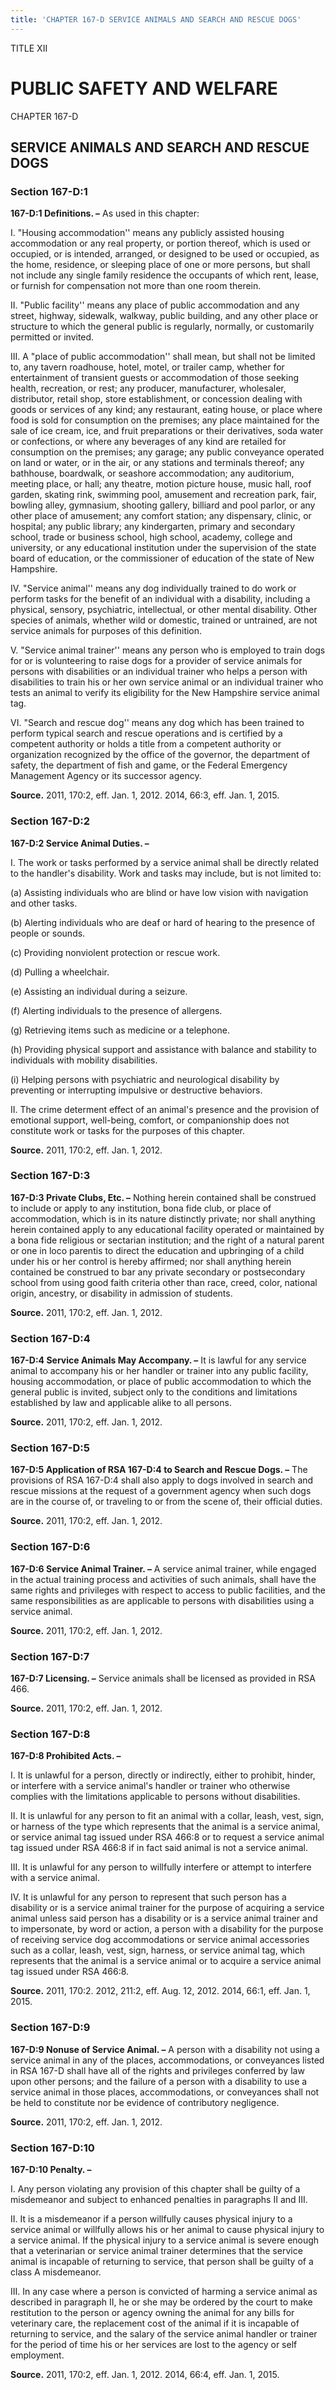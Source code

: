 ```yaml
---
title: 'CHAPTER 167-D SERVICE ANIMALS AND SEARCH AND RESCUE DOGS'
---
```


TITLE XII
                                             
PUBLIC SAFETY AND WELFARE
=========================

CHAPTER 167-D
                                             
SERVICE ANIMALS AND SEARCH AND RESCUE DOGS
------------------------------------------

### Section 167-D:1

 **167-D:1 Definitions. –** As used in this chapter:
                                             
 I. "Housing accommodation'' means any publicly assisted housing
accommodation or any real property, or portion thereof, which is used or
occupied, or is intended, arranged, or designed to be used or occupied,
as the home, residence, or sleeping place of one or more persons, but
shall not include any single family residence the occupants of which
rent, lease, or furnish for compensation not more than one room
therein.
                                             
 II. "Public facility'' means any place of public accommodation and
any street, highway, sidewalk, walkway, public building, and any other
place or structure to which the general public is regularly, normally,
or customarily permitted or invited.
                                             
 III. A "place of public accommodation'' shall mean, but shall not be
limited to, any tavern roadhouse, hotel, motel, or trailer camp, whether
for entertainment of transient guests or accommodation of those seeking
health, recreation, or rest; any producer, manufacturer, wholesaler,
distributor, retail shop, store establishment, or concession dealing
with goods or services of any kind; any restaurant, eating house, or
place where food is sold for consumption on the premises; any place
maintained for the sale of ice cream, ice, and fruit preparations or
their derivatives, soda water or confections, or where any beverages of
any kind are retailed for consumption on the premises; any garage; any
public conveyance operated on land or water, or in the air, or any
stations and terminals thereof; any bathhouse, boardwalk, or seashore
accommodation; any auditorium, meeting place, or hall; any theatre,
motion picture house, music hall, roof garden, skating rink, swimming
pool, amusement and recreation park, fair, bowling alley, gymnasium,
shooting gallery, billiard and pool parlor, or any other place of
amusement; any comfort station; any dispensary, clinic, or hospital; any
public library; any kindergarten, primary and secondary school, trade or
business school, high school, academy, college and university, or any
educational institution under the supervision of the state board of
education, or the commissioner of education of the state of New
Hampshire.
                                             
 IV. "Service animal'' means any dog individually trained to do work
or perform tasks for the benefit of an individual with a disability,
including a physical, sensory, psychiatric, intellectual, or other
mental disability. Other species of animals, whether wild or domestic,
trained or untrained, are not service animals for purposes of this
definition.
                                             
 V. "Service animal trainer'' means any person who is employed to
train dogs for or is volunteering to raise dogs for a provider of
service animals for persons with disabilities or an individual trainer
who helps a person with disabilities to train his or her own service
animal or an individual trainer who tests an animal to verify its
eligibility for the New Hampshire service animal tag.
                                             
 VI. "Search and rescue dog'' means any dog which has been trained to
perform typical search and rescue operations and is certified by a
competent authority or holds a title from a competent authority or
organization recognized by the office of the governor, the department of
safety, the department of fish and game, or the Federal Emergency
Management Agency or its successor agency.

**Source.** 2011, 170:2, eff. Jan. 1, 2012. 2014, 66:3, eff. Jan. 1,
2015.

### Section 167-D:2

 **167-D:2 Service Animal Duties. –**
                                             
 I. The work or tasks performed by a service animal shall be directly
related to the handler's disability. Work and tasks may include, but is
not limited to:
                                             
 (a) Assisting individuals who are blind or have low vision with
navigation and other tasks.
                                             
 (b) Alerting individuals who are deaf or hard of hearing to the
presence of people or sounds.
                                             
 (c) Providing nonviolent protection or rescue work.
                                             
 (d) Pulling a wheelchair.
                                             
 (e) Assisting an individual during a seizure.
                                             
 (f) Alerting individuals to the presence of allergens.
                                             
 (g) Retrieving items such as medicine or a telephone.
                                             
 (h) Providing physical support and assistance with balance and
stability to individuals with mobility disabilities.
                                             
 (i) Helping persons with psychiatric and neurological disability
by preventing or interrupting impulsive or destructive behaviors.
                                             
 II. The crime determent effect of an animal's presence and the
provision of emotional support, well-being, comfort, or companionship
does not constitute work or tasks for the purposes of this chapter.

**Source.** 2011, 170:2, eff. Jan. 1, 2012.

### Section 167-D:3

 **167-D:3 Private Clubs, Etc. –** Nothing herein contained shall be
construed to include or apply to any institution, bona fide club, or
place of accommodation, which is in its nature distinctly private; nor
shall anything herein contained apply to any educational facility
operated or maintained by a bona fide religious or sectarian
institution; and the right of a natural parent or one in loco parentis
to direct the education and upbringing of a child under his or her
control is hereby affirmed; nor shall anything herein contained be
construed to bar any private secondary or postsecondary school from
using good faith criteria other than race, creed, color, national
origin, ancestry, or disability in admission of students.

**Source.** 2011, 170:2, eff. Jan. 1, 2012.

### Section 167-D:4

 **167-D:4 Service Animals May Accompany. –** It is lawful for any
service animal to accompany his or her handler or trainer into any
public facility, housing accommodation, or place of public accommodation
to which the general public is invited, subject only to the conditions
and limitations established by law and applicable alike to all persons.

**Source.** 2011, 170:2, eff. Jan. 1, 2012.

### Section 167-D:5

 **167-D:5 Application of RSA 167-D:4 to Search and Rescue Dogs. –**
The provisions of RSA 167-D:4 shall also apply to dogs involved in
search and rescue missions at the request of a government agency when
such dogs are in the course of, or traveling to or from the scene of,
their official duties.

**Source.** 2011, 170:2, eff. Jan. 1, 2012.

### Section 167-D:6

 **167-D:6 Service Animal Trainer. –** A service animal trainer,
while engaged in the actual training process and activities of such
animals, shall have the same rights and privileges with respect to
access to public facilities, and the same responsibilities as are
applicable to persons with disabilities using a service animal.

**Source.** 2011, 170:2, eff. Jan. 1, 2012.

### Section 167-D:7

 **167-D:7 Licensing. –** Service animals shall be licensed as
provided in RSA 466.

**Source.** 2011, 170:2, eff. Jan. 1, 2012.

### Section 167-D:8

 **167-D:8 Prohibited Acts. –**
                                             
 I. It is unlawful for a person, directly or indirectly, either to
prohibit, hinder, or interfere with a service animal's handler or
trainer who otherwise complies with the limitations applicable to
persons without disabilities.
                                             
 II. It is unlawful for any person to fit an animal with a collar,
leash, vest, sign, or harness of the type which represents that the
animal is a service animal, or service animal tag issued under RSA 466:8
or to request a service animal tag issued under RSA 466:8 if in fact
said animal is not a service animal.
                                             
 III. It is unlawful for any person to willfully interfere or attempt
to interfere with a service animal.
                                             
 IV. It is unlawful for any person to represent that such person has
a disability or is a service animal trainer for the purpose of acquiring
a service animal unless said person has a disability or is a service
animal trainer and to impersonate, by word or action, a person with a
disability for the purpose of receiving service dog accommodations or
service animal accessories such as a collar, leash, vest, sign, harness,
or service animal tag, which represents that the animal is a service
animal or to acquire a service animal tag issued under RSA 466:8.

**Source.** 2011, 170:2. 2012, 211:2, eff. Aug. 12, 2012. 2014, 66:1,
eff. Jan. 1, 2015.

### Section 167-D:9

 **167-D:9 Nonuse of Service Animal. –** A person with a disability
not using a service animal in any of the places, accommodations, or
conveyances listed in RSA 167-D shall have all of the rights and
privileges conferred by law upon other persons; and the failure of a
person with a disability to use a service animal in those places,
accommodations, or conveyances shall not be held to constitute nor be
evidence of contributory negligence.

**Source.** 2011, 170:2, eff. Jan. 1, 2012.

### Section 167-D:10

 **167-D:10 Penalty. –**
                                             
 I. Any person violating any provision of this chapter shall be
guilty of a misdemeanor and subject to enhanced penalties in paragraphs
II and III.
                                             
 II. It is a misdemeanor if a person willfully causes physical injury
to a service animal or willfully allows his or her animal to cause
physical injury to a service animal. If the physical injury to a service
animal is severe enough that a veterinarian or service animal trainer
determines that the service animal is incapable of returning to service,
that person shall be guilty of a class A misdemeanor.
                                             
 III. In any case where a person is convicted of harming a service
animal as described in paragraph II, he or she may be ordered by the
court to make restitution to the person or agency owning the animal for
any bills for veterinary care, the replacement cost of the animal if it
is incapable of returning to service, and the salary of the service
animal handler or trainer for the period of time his or her services are
lost to the agency or self employment.

**Source.** 2011, 170:2, eff. Jan. 1, 2012. 2014, 66:4, eff. Jan. 1,
2015.
